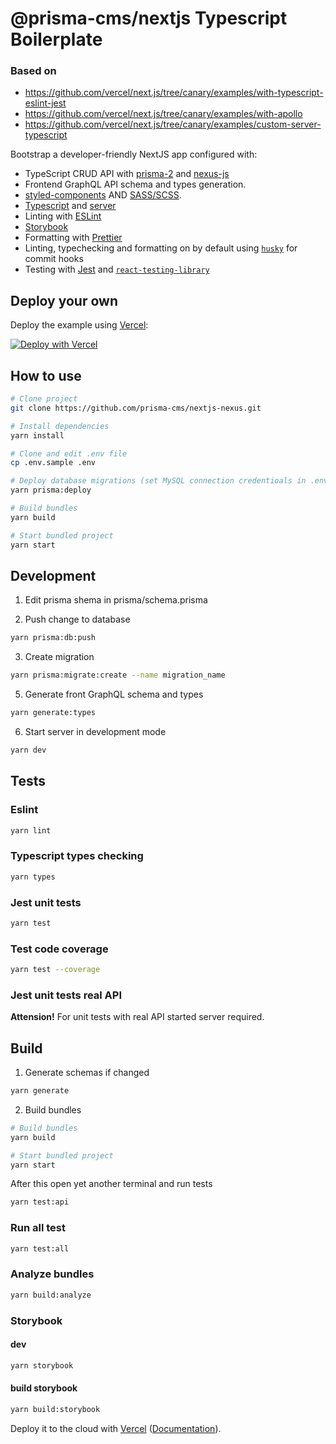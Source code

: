 # @prisma-cms/nextjs Typescript Boilerplate

### Based on

- https://github.com/vercel/next.js/tree/canary/examples/with-typescript-eslint-jest
- https://github.com/vercel/next.js/tree/canary/examples/with-apollo
- https://github.com/vercel/next.js/tree/canary/examples/custom-server-typescript

Bootstrap a developer-friendly NextJS app configured with:

- TypeScript CRUD API with [prisma-2](https://www.prisma.io/) and [nexus-js](https://nexusjs.org/)
- Frontend GraphQL API schema and types generation.
- [styled-components](https://styled-components.com/) AND [SASS/SCSS](https://sass-lang.com/).
- [Typescript](https://www.typescriptlang.org/) and [server](https://github.com/TypeStrong/ts-node)
- Linting with [ESLint](https://eslint.org/)
- [Storybook](https://storybook.js.org/)
- Formatting with [Prettier](https://prettier.io/)
- Linting, typechecking and formatting on by default using [`husky`](https://github.com/typicode/husky) for commit hooks
- Testing with [Jest](https://jestjs.io/) and [`react-testing-library`](https://testing-library.com/docs/react-testing-library/intro)

## Deploy your own

Deploy the example using [Vercel](https://vercel.com):

[![Deploy with Vercel](https://vercel.com/button)](https://vercel.com/import/project?template=https://github.com/prisma-cms/nextjs)

## How to use

```bash
# Clone project
git clone https://github.com/prisma-cms/nextjs-nexus.git

# Install dependencies
yarn install

# Clone and edit .env file
cp .env.sample .env

# Deploy database migrations (set MySQL connection credentioals in .env file)
yarn prisma:deploy

# Build bundles
yarn build

# Start bundled project
yarn start
```

## Development

1. Edit prisma shema in prisma/schema.prisma

2. Push change to database

```bash
yarn prisma:db:push
```

3. Create migration

```bash
yarn prisma:migrate:create --name migration_name
```

5. Generate front GraphQL schema and types

```bash
yarn generate:types
```

6. Start server in development mode

```bash
yarn dev
```

## Tests

### Eslint

```bash
yarn lint
```

### Typescript types checking

```bash
yarn types
```

### Jest unit tests

```bash
yarn test
```

### Test code coverage

```bash
yarn test --coverage
```

### Jest unit tests real API

**Attension!** For unit tests with real API started server required.

## Build

1. Generate schemas if changed

```bash
yarn generate
```

2. Build bundles

```bash
# Build bundles
yarn build

# Start bundled project
yarn start
```

After this open yet another terminal and run tests

```bash
yarn test:api
```

### Run all test

```bash
yarn test:all
```

### Analyze bundles

```bash
yarn build:analyze
```

### Storybook

#### dev

```bash
yarn storybook
```

#### build storybook

```bash
yarn build:storybook
```

Deploy it to the cloud with [Vercel](https://vercel.com/import?filter=next.js&utm_source=github&utm_medium=readme&utm_campaign=next-example) ([Documentation](https://nextjs.org/docs/deployment)).

